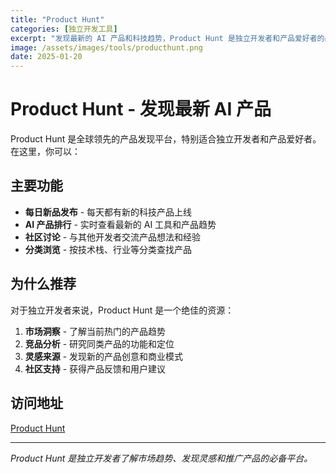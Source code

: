 ```yaml
---
title: "Product Hunt"
categories: [独立开发工具]
excerpt: "发现最新的 AI 产品和科技趋势，Product Hunt 是独立开发者和产品爱好者的必访平台"
image: /assets/images/tools/producthunt.png
date: 2025-01-20
---
```


# Product Hunt - 发现最新 AI 产品

Product Hunt 是全球领先的产品发现平台，特别适合独立开发者和产品爱好者。在这里，你可以：

## 主要功能

- **每日新品发布** - 每天都有新的科技产品上线
- **AI 产品排行** - 实时查看最新的 AI 工具和产品趋势
- **社区讨论** - 与其他开发者交流产品想法和经验
- **分类浏览** - 按技术栈、行业等分类查找产品

## 为什么推荐

对于独立开发者来说，Product Hunt 是一个绝佳的资源：

1. **市场洞察** - 了解当前热门的产品趋势
2. **竞品分析** - 研究同类产品的功能和定位
3. **灵感来源** - 发现新的产品创意和商业模式
4. **社区支持** - 获得产品反馈和用户建议

## 访问地址

[Product Hunt](https://www.producthunt.com/)

---

*Product Hunt 是独立开发者了解市场趋势、发现灵感和推广产品的必备平台。*
